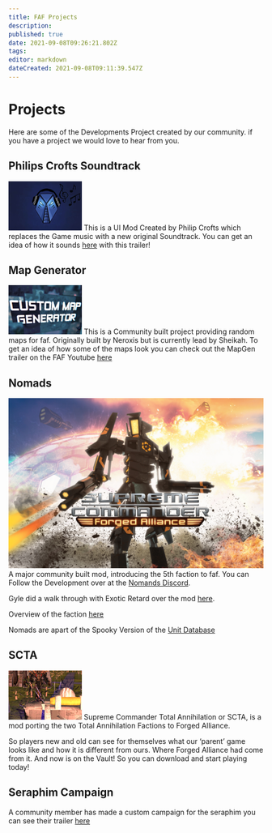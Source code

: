 ```yaml
---
title: FAF Projects
description: 
published: true
date: 2021-09-08T09:26:21.802Z
tags: 
editor: markdown
dateCreated: 2021-09-08T09:11:39.547Z
---
```


# Projects
Here are some of the Developments Project created by our community. if you have a project we would love to hear from you.

## Philips Crofts Soundtrack
![soundtrack.png](/projects/soundtrack.png)
This is a UI Mod Created by Philip Crofts which replaces the Game music with a new original Soundtrack. You can get an idea of how it sounds [here](https://youtu.be/qt8JCAq0vDg) with this trailer!

## Map Generator
![mapgen.png](/projects/mapgen.png)
This is a Community built project providing random maps for faf. Originally built by Neroxis but is currently lead by Sheikah. To get an idea of how some of the maps look you can check out the MapGen trailer on the FAF Youtube [here](https://youtu.be/YBGopmjUMw4)

## Nomads
![nomads.jpg](/projects/nomads.jpg)
A major community built mod, introducing the 5th faction to faf. You can Follow the Development over at the [Nomands Discord](https://discord.com/invite/eV3wmAX).

Gyle did a walk through with Exotic Retard over the mod [here](https://youtu.be/ef0tpDy5QbE).


Overview of the faction [here](https://www.faforever.com/2020/06/nomads-the-fifth-faction) 

Nomads are apart of the Spooky Version of the [Unit Database](https://faforever.github.io/spooky-db/#/)

## SCTA
![scta3.png](/projects/scta3.png)
Supreme Commander Total Annihilation or SCTA, is a mod porting the two Total Annihilation Factions to Forged Alliance.

So players new and old can see for themselves what our ‘parent’ game looks like and how it is different from ours. Where Forged Alliance had come from it. And now is on the Vault! So you can download and start playing today!

## Seraphim Campaign
A community member has made a custom campaign for the seraphim you can see their trailer [here](https://youtu.be/7ucyujY24UY)
